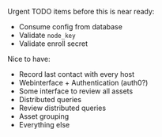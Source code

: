 Urgent TODO items before this is near ready:

* Consume config from database
* Validate `node_key`
* Validate enroll secret

Nice to have:

* Record last contact with every host
* Webinterface + Authentication (auth0?)
* Some interface to review all assets
* Distributed queries
* Review distributed queries
* Asset grouping
* Everything else
